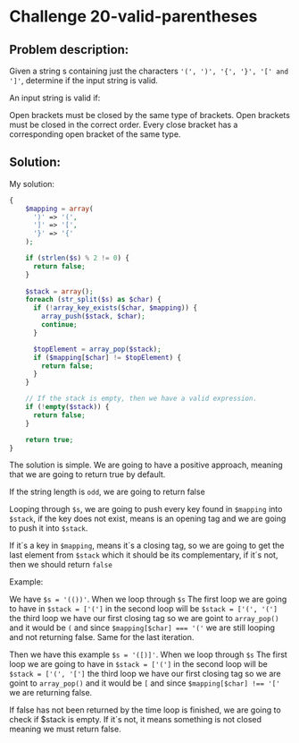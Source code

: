 # Challenge 20-valid-parentheses
## Problem description:
Given a string s containing just the characters `'(', ')', '{', '}', '[' and ']'`, determine if the input string is valid.

An input string is valid if:

Open brackets must be closed by the same type of brackets.
Open brackets must be closed in the correct order.
Every close bracket has a corresponding open bracket of the same type.
## Solution:

My solution:

```php
{
    $mapping = array(
      ')' => '(',
      ']' => '[',
      '}' => '{'
    );

    if (strlen($s) % 2 != 0) {
      return false;
    }
    
    $stack = array();
    foreach (str_split($s) as $char) {
      if (!array_key_exists($char, $mapping)) {
        array_push($stack, $char);
        continue;
      }

      $topElement = array_pop($stack);
      if ($mapping[$char] != $topElement) {
        return false;
      }
    }

    // If the stack is empty, then we have a valid expression.
    if (!empty($stack)) {
      return false;
    }

    return true;
}
```

The solution is simple. We are going to have a positive approach, meaning that we are going to return true by default. 

If the string length is `odd`, we are going to return false

Looping through `$s`, we are going to push every key found in `$mapping` into `$stack`, if the key does not exist, means is an opening tag and we are going to push it into `$stack`.

If it´s a key in `$mapping`, means it´s a closing tag, so we are going to get the last element from `$stack` which it should be its complementary, if it´s not, then we should return `false`

Example: 

We have `$s = '(())'`. When we loop through `$s` The first loop we are going to have in `$stack = ['(']` in the second loop will be `$stack = ['(', '(']` the third loop we have our first closing tag so we are goint to `array_pop()` and it would be `(` and since `$mapping[$char] === '('` we are still looping and not returning false. Same for the last iteration.

Then we have this example `$s = '([)]'`. When we loop through `$s` The first loop we are going to have in `$stack = ['(']` in the second loop will be `$stack = ['(', '[']` the third loop we have our first closing tag so we are goint to `array_pop()` and it would be `[` and since `$mapping[$char] !== '['` we are returning false.

If false has not been returned by the time loop is finished, we are going to check if $stack is empty. If it´s not, it means something is not closed meaning we must return false.
